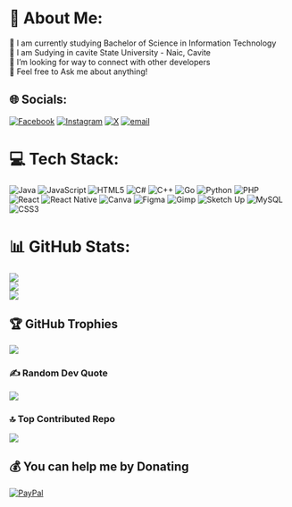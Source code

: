 # 💫 About Me:
🔭 I am currently studying Bachelor of Science in Information Technology<br>👯 I am Sudying in cavite State University - Naic, Cavite<br>🤝 I’m looking for way to connect with other developers<br>💬 Feel free to Ask me about anything!


## 🌐 Socials:
[![Facebook](https://img.shields.io/badge/Facebook-%231877F2.svg?logo=Facebook&logoColor=white)](https://facebook.com/elijah.poblete) [![Instagram](https://img.shields.io/badge/Instagram-%23E4405F.svg?logo=Instagram&logoColor=white)](https://instagram.com/pobleteelijah) [![X](https://img.shields.io/badge/X-black.svg?logo=X&logoColor=white)](https://x.com/INTSEK16) [![email](https://img.shields.io/badge/Email-D14836?logo=gmail&logoColor=white)](mailto:elijahpob1228@gmail.com) 

# 💻 Tech Stack:
![Java](https://img.shields.io/badge/java-%23ED8B00.svg?style=plastic&logo=openjdk&logoColor=white) ![JavaScript](https://img.shields.io/badge/javascript-%23323330.svg?style=plastic&logo=javascript&logoColor=%23F7DF1E) ![HTML5](https://img.shields.io/badge/html5-%23E34F26.svg?style=plastic&logo=html5&logoColor=white) ![C#](https://img.shields.io/badge/c%23-%23239120.svg?style=plastic&logo=csharp&logoColor=white) ![C++](https://img.shields.io/badge/c++-%2300599C.svg?style=plastic&logo=c%2B%2B&logoColor=white) ![Go](https://img.shields.io/badge/go-%2300ADD8.svg?style=plastic&logo=go&logoColor=white) ![Python](https://img.shields.io/badge/python-3670A0?style=plastic&logo=python&logoColor=ffdd54) ![PHP](https://img.shields.io/badge/php-%23777BB4.svg?style=plastic&logo=php&logoColor=white) ![React](https://img.shields.io/badge/react-%2320232a.svg?style=plastic&logo=react&logoColor=%2361DAFB) ![React Native](https://img.shields.io/badge/react_native-%2320232a.svg?style=plastic&logo=react&logoColor=%2361DAFB) ![Canva](https://img.shields.io/badge/Canva-%2300C4CC.svg?style=plastic&logo=Canva&logoColor=white) ![Figma](https://img.shields.io/badge/figma-%23F24E1E.svg?style=plastic&logo=figma&logoColor=white) ![Gimp](https://img.shields.io/badge/Gimp-657D8B?style=plastic&logo=gimp&logoColor=FFFFFF) ![Sketch Up](https://img.shields.io/badge/SketchUp-005F9E?style=plastic&logo=sketchup&logoColor=white) ![MySQL](https://img.shields.io/badge/mysql-4479A1.svg?style=plastic&logo=mysql&logoColor=white) ![CSS3](https://img.shields.io/badge/css3-%231572B6.svg?style=plastic&logo=css3&logoColor=white)
# 📊 GitHub Stats:
![](https://github-readme-stats.vercel.app/api?username=ElijahPoblete&theme=cobalt&hide_border=false&include_all_commits=false&count_private=false)<br/>
![](https://nirzak-streak-stats.vercel.app/?user=ElijahPoblete&theme=cobalt&hide_border=false)<br/>
![](https://github-readme-stats.vercel.app/api/top-langs/?username=ElijahPoblete&theme=cobalt&hide_border=false&include_all_commits=false&count_private=false&layout=compact)

## 🏆 GitHub Trophies
![](https://github-profile-trophy.vercel.app/?username=ElijahPoblete&theme=radical&no-frame=true&no-bg=true&margin-w=4)

### ✍️ Random Dev Quote
![](https://quotes-github-readme.vercel.app/api?type=vetical&theme=gruvbox)

### 🔝 Top Contributed Repo
![](https://github-contributor-stats.vercel.app/api?username=ElijahPoblete&limit=5&theme=cobalt&combine_all_yearly_contributions=true)

  ## 💰 You can help me by Donating
  [![PayPal](https://img.shields.io/badge/PayPal-00457C?style=for-the-badge&logo=paypal&logoColor=white)](https://paypal.me/ElijahPoblete) 

  
<!-- Proudly created with GPRM ( https://gprm.itsvg.in ) -->
